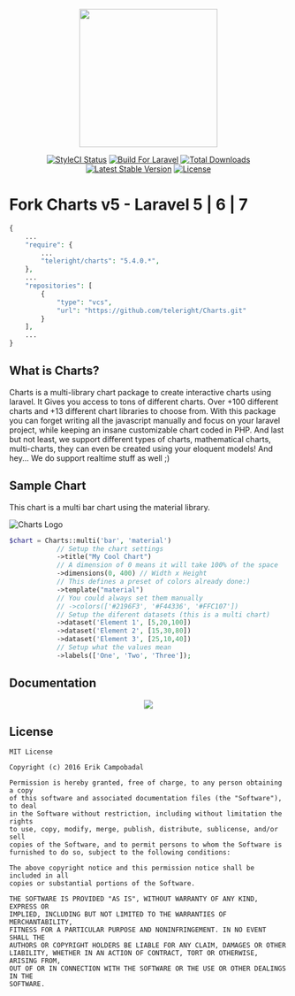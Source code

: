 <p align="center"><a href="https://erik.cat/projects/Charts"><img height="250" src="http://i.imgur.com/zylVNhI.png"></a></p>

<p align="center">
<a href="https://styleci.io/repos/69124179"><img src="https://styleci.io/repos/69124179/shield?branch=master&style=flat" alt="StyleCI Status"></a>
<a href="https://styleci.io/repos/69124179"><img src="https://img.shields.io/badge/Built_for-Laravel-orange.svg" alt="Build For Laravel"></a>
<a href="https://packagist.org/packages/consoletvs/charts"><img src="https://poser.pugx.org/consoletvs/charts/d/total.svg" alt="Total Downloads"></a>
<a href="https://packagist.org/packages/consoletvs/charts"><img src="https://poser.pugx.org/consoletvs/charts/v/stable.svg" alt="Latest Stable Version"></a>
<a href="https://packagist.org/packages/consoletvs/charts"><img src="https://poser.pugx.org/consoletvs/charts/license.svg" alt="License"></a>
</p>

# Fork Charts v5 - Laravel 5 | 6 | 7

```php
{
    ...
    "require": {
        ...
        "teleright/charts": "5.4.0.*",
    },
    ...
    "repositories": [
        {
            "type": "vcs",
            "url": "https://github.com/teleright/Charts.git"
        }
    ],
    ...
}
```

## What is Charts?

Charts is a multi-library chart package to create interactive charts using laravel. It Gives you access to
tons of different charts. Over +100 different charts and +13 different chart libraries to choose from. With this package
you can forget writing all the javascript manually and focus on your laravel project, while keeping an insane customizable chart coded in PHP. And last but not least, we support different types of charts, mathematical charts, multi-charts, they can even be
created using your eloquent models! And hey... We do support realtime stuff as well ;)

## Sample Chart

This chart is a multi bar chart using the material library.

![Charts Logo](https://i.gyazo.com/2f50ac060f699cc323741403174cec66.png)

```php
$chart = Charts::multi('bar', 'material')
            // Setup the chart settings
            ->title("My Cool Chart")
            // A dimension of 0 means it will take 100% of the space
            ->dimensions(0, 400) // Width x Height
            // This defines a preset of colors already done:)
            ->template("material")
            // You could always set them manually
            // ->colors(['#2196F3', '#F44336', '#FFC107'])
            // Setup the diferent datasets (this is a multi chart)
            ->dataset('Element 1', [5,20,100])
            ->dataset('Element 2', [15,30,80])
            ->dataset('Element 3', [25,10,40])
            // Setup what the values mean
            ->labels(['One', 'Two', 'Three']);
```

## Documentation

<p align="center">
<a href="https://erik.cat/projects/Charts/docs"><img src="http://i.imgur.com/47WnADd.png"></a>
</p>

## License

```
MIT License

Copyright (c) 2016 Erik Campobadal

Permission is hereby granted, free of charge, to any person obtaining a copy
of this software and associated documentation files (the "Software"), to deal
in the Software without restriction, including without limitation the rights
to use, copy, modify, merge, publish, distribute, sublicense, and/or sell
copies of the Software, and to permit persons to whom the Software is
furnished to do so, subject to the following conditions:

The above copyright notice and this permission notice shall be included in all
copies or substantial portions of the Software.

THE SOFTWARE IS PROVIDED "AS IS", WITHOUT WARRANTY OF ANY KIND, EXPRESS OR
IMPLIED, INCLUDING BUT NOT LIMITED TO THE WARRANTIES OF MERCHANTABILITY,
FITNESS FOR A PARTICULAR PURPOSE AND NONINFRINGEMENT. IN NO EVENT SHALL THE
AUTHORS OR COPYRIGHT HOLDERS BE LIABLE FOR ANY CLAIM, DAMAGES OR OTHER
LIABILITY, WHETHER IN AN ACTION OF CONTRACT, TORT OR OTHERWISE, ARISING FROM,
OUT OF OR IN CONNECTION WITH THE SOFTWARE OR THE USE OR OTHER DEALINGS IN THE
SOFTWARE.

```
